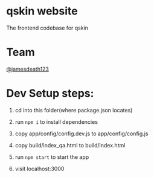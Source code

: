 # qskin website
The frontend codebase for qskin

# Team
[@jamesdeath123](https://github.com/jamesdeath123)


# Dev Setup steps:

1. cd into this folder(where package.json locates)

2. run `npm i` to install dependencies

3. copy app/config/config.dev.js to app/config/config.js

4. copy build/index_qa.html to build/index.html

5. run `npm start` to start the app

6. visit localhost:3000
